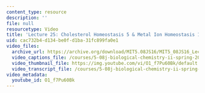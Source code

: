 ```yaml
---
content_type: resource
description: ''
file: null
resourcetype: Video
title: 'Lecture 25: Cholesterol Homeostasis 5 & Metal Ion Homeostasis 1'
uid: cac732b4-d134-be0f-d1ba-31fc899fa0e1
video_files:
  archive_url: https://archive.org/download/MIT5.08JS16/MIT5_08JS16_Lecture_25_300k.mp4
  video_captions_file: /courses/5-08j-biological-chemistry-ii-spring-2016/2be729ac9a63504880f082eae2b22bdf_O1_f7Pu60Bk.vtt
  video_thumbnail_file: https://img.youtube.com/vi/O1_f7Pu60Bk/default.jpg
  video_transcript_file: /courses/5-08j-biological-chemistry-ii-spring-2016/c38c76a8c3c8e42b1efd08cabbe4b4ee_O1_f7Pu60Bk.pdf
video_metadata:
  youtube_id: O1_f7Pu60Bk
---
```


